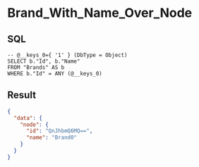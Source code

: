 # Brand_With_Name_Over_Node

## SQL

```text
-- @__keys_0={ '1' } (DbType = Object)
SELECT b."Id", b."Name"
FROM "Brands" AS b
WHERE b."Id" = ANY (@__keys_0)
```

## Result

```json
{
  "data": {
    "node": {
      "id": "QnJhbmQ6MQ==",
      "name": "Brand0"
    }
  }
}
```

